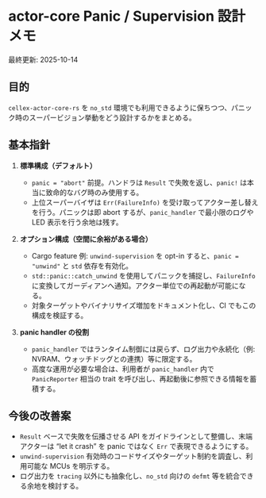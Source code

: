 # actor-core Panic / Supervision 設計メモ

最終更新: 2025-10-14

## 目的

`cellex-actor-core-rs` を `no_std` 環境でも利用できるように保ちつつ、パニック時のスーパービジョン挙動をどう設計するかをまとめる。

## 基本指針

1. **標準構成（デフォルト）**
   - `panic = "abort"` 前提。ハンドラは `Result` で失敗を返し、`panic!` は本当に致命的なバグ時のみ使用する。
   - 上位スーパーバイザは `Err(FailureInfo)` を受け取ってアクター差し替えを行う。パニックは即 abort するが、`panic_handler` で最小限のログや LED 表示を行う余地は残す。

2. **オプション構成（空間に余裕がある場合）**
   - Cargo feature 例: `unwind-supervision` を opt-in すると、`panic = "unwind"` と `std` 依存を有効化。
   - `std::panic::catch_unwind` を使用してパニックを捕捉し、`FailureInfo` に変換してガーディアンへ通知。アクター単位での再起動が可能になる。
   - 対象ターゲットやバイナリサイズ増加をドキュメント化し、CI でもこの構成を検証する。

3. **panic handler の役割**
   - `panic_handler` ではランタイム制御には戻らず、ログ出力や永続化（例: NVRAM、ウォッチドッグとの連携）等に限定する。
   - 高度な運用が必要な場合は、利用者が `panic_handler` 内で `PanicReporter` 相当の trait を呼び出し、再起動後に参照できる情報を蓄積する。

## 今後の改善案

- `Result` ベースで失敗を伝播させる API をガイドラインとして整備し、末端アクターは “let it crash” を panic ではなく `Err` で表現できるようにする。
- `unwind-supervision` 有効時のコードサイズやターゲット制約を調査し、利用可能な MCUs を明示する。
- ログ出力を `tracing` 以外にも抽象化し、`no_std` 向けの `defmt` 等を統合できる余地を検討する。

